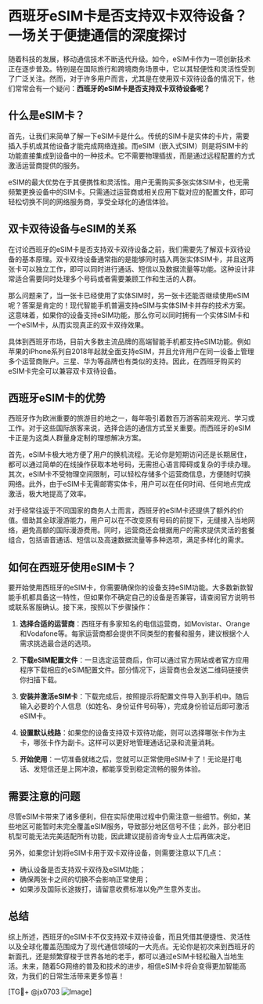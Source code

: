 # 西班牙eSIM卡是否支持双卡双待设备？一场关于便捷通信的深度探讨

随着科技的发展，移动通信技术不断迭代升级。如今，eSIM卡作为一项创新技术正在逐步普及。特别是在国际旅行和跨境商务场景中，它以其轻便性和灵活性受到了广泛关注。然而，对于许多用户而言，尤其是在使用双卡双待设备的情况下，他们常常会有一个疑问：**西班牙的eSIM卡是否支持双卡双待设备呢？**

## 什么是eSIM卡？

首先，让我们来简单了解一下eSIM卡是什么。传统的SIM卡是实体的卡片，需要插入手机或其他设备才能完成网络连接。而eSIM（嵌入式SIM）则是将SIM卡的功能直接集成到设备中的一种技术。它不需要物理插拔，而是通过远程配置的方式激活运营商提供的服务。

eSIM的最大优势在于其便携性和灵活性。用户无需购买多张实体SIM卡，也无需频繁更换设备中的SIM卡。只需通过运营商或相关应用下载对应的配置文件，即可轻松切换不同的网络服务商，享受全球化的通信体验。

## 双卡双待设备与eSIM的关系

在讨论西班牙的eSIM卡是否支持双卡双待设备之前，我们需要先了解双卡双待设备的基本原理。双卡双待设备通常指的是能够同时插入两张实体SIM卡，并且这两张卡可以独立工作，即可以同时进行通话、短信以及数据流量等功能。这种设计非常适合需要同时处理多个号码或者需要兼顾工作和生活的人群。

那么问题来了，当一张卡已经使用了实体SIM时，另一张卡还能否继续使用eSIM呢？答案是肯定的！现代智能手机普遍支持eSIM与实体SIM卡并存的技术方案。这意味着，如果你的设备支持eSIM功能，那么你可以同时拥有一个实体SIM卡和一个eSIM卡，从而实现真正的双卡双待效果。

具体到西班牙市场，目前大多数主流品牌的高端智能手机都支持eSIM功能。例如苹果的iPhone系列自2018年起就全面支持eSIM，并且允许用户在同一设备上管理多个运营商账户。三星、华为等品牌也有类似的支持。因此，在西班牙购买的eSIM卡完全可以兼容双卡双待设备。

## 西班牙eSIM卡的优势

西班牙作为欧洲重要的旅游目的地之一，每年吸引着数百万游客前来观光、学习或工作。对于这些国际旅客来说，选择合适的通信方式至关重要。而西班牙的eSIM卡正是为这类人群量身定制的理想解决方案。

首先，eSIM卡极大地方便了用户的换机流程。无论你是短期访问还是长期居住，都可以通过简单的在线操作获取本地号码，无需担心语言障碍或复杂的手续办理。其次，eSIM卡不受物理空间限制，可以轻松存储多个运营商信息，方便随时切换网络。此外，由于eSIM卡无需邮寄实体卡，用户可以在任何时间、任何地点完成激活，极大地提高了效率。

对于经常往返于不同国家的商务人士而言，西班牙的eSIM卡还提供了额外的价值。借助其全球漫游能力，用户可以在不改变原有号码的前提下，无缝接入当地网络，避免高额的国际漫游费用。同时，运营商还会根据用户的需求提供灵活的套餐组合，包括语音通话、短信以及高速数据流量等多种选项，满足多样化的需求。

## 如何在西班牙使用eSIM卡？

要开始使用西班牙的eSIM卡，你需要确保你的设备支持eSIM功能。大多数新款智能手机都具备这一特性，但如果你不确定自己的设备是否兼容，请查阅官方说明书或联系客服确认。接下来，按照以下步骤操作：

1. **选择合适的运营商**：西班牙有多家知名的电信运营商，如Movistar、Orange和Vodafone等。每家运营商都会提供不同类型的套餐和服务，建议根据个人需求挑选最合适的选项。
   
2. **下载eSIM配置文件**：一旦选定运营商后，你可以通过官方网站或者官方应用程序下载相应的eSIM配置文件。部分情况下，运营商也会发送二维码链接供你扫描下载。

3. **安装并激活eSIM卡**：下载完成后，按照提示将配置文件导入到手机中。随后输入必要的个人信息（如姓名、身份证件号码等），完成身份验证后即可激活eSIM卡。

4. **设置默认线路**：如果您的设备支持双卡双待功能，则可以选择哪张卡作为主卡，哪张卡作为副卡。这样可以更好地管理通话记录和流量消耗。

5. **开始使用**：一切准备就绪之后，您就可以正常使用eSIM卡了！无论是打电话、发短信还是上网冲浪，都能享受到稳定流畅的服务体验。

## 需要注意的问题

尽管eSIM卡带来了诸多便利，但在实际使用过程中仍需注意一些细节。例如，某些地区可能暂时未完全覆盖eSIM服务，导致部分地区信号不佳；此外，部分老旧机型可能无法完美适配所有功能，因此建议提前咨询专业人士后再做决定。

另外，如果您计划将eSIM卡用于双卡双待设备，则需要注意以下几点：
- 确认设备是否支持双卡双待及eSIM功能；
- 确保两张卡之间的切换不会影响正常使用；
- 如果涉及国际长途拨打，请留意收费标准以免产生意外支出。

## 总结

综上所述，西班牙的eSIM卡不仅支持双卡双待设备，而且凭借其便捷性、灵活性以及全球化覆盖范围成为了现代通信领域的一大亮点。无论你是初次来到西班牙的新面孔，还是频繁穿梭于世界各地的老手，都可以通过eSIM卡轻松融入当地生活。未来，随着5G网络的普及和技术的进步，相信eSIM卡将会变得更加智能高效，为我们的日常生活带来更多惊喜！

[TG💪+ @jx0703 ![Image](https://github.com/user-attachments/assets/dbca1d08-cadb-493c-b0ec-ad6f7a83f270)]